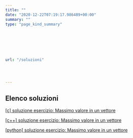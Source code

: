 ```yaml
---
title: ""
date: "2020-12-22T07:19:17.986489+00:00"
summary: ""
type: "page_kind_summary"







url: "/soluzioni"




---
```




## Elenco soluzioni 






[[c] soluzione esercizio: Massimo valore in un vettore](/soluzioni/c-massimo-valore-in-un-vettore)

[[c++] soluzione esercizio: Massimo valore in un vettore](/soluzioni/c++-massimo-valore-in-un-vettore)

[[python] soluzione esercizio: Massimo valore in un vettore](/soluzioni/python-massimo-valore-in-un-vettore)






